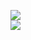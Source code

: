[![](https://img.shields.io/badge/Made%20With-Github%20Spray-lightgrey.svg?style=for-the-badge&logo=github)](https://github.com/Annihil/github-spray#31232)  
[![](https://i.imgur.com/2DrTn0Z.gif)](https://github.com/Annihil/github-spray)